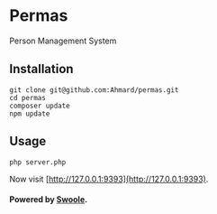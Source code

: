 # Permas
Person Management System

## Installation
```
git clone git@github.com:Ahmard/permas.git
cd permas
composer update
npm update
```

## Usage
```
php server.php
```

Now visit [http://127.0.0.1:9393](http://127.0.0.1:9393).


#### Powered by [Swoole](https://swoole.co.uk).

